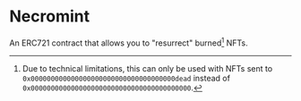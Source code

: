 # Necromint

An ERC721 contract that allows you to "resurrect" burned[^1] NFTs.

[^1]: Due to technical limitations, this can only be used with NFTs sent to `0x000000000000000000000000000000000000dead` instead of `0x0000000000000000000000000000000000000000`.
